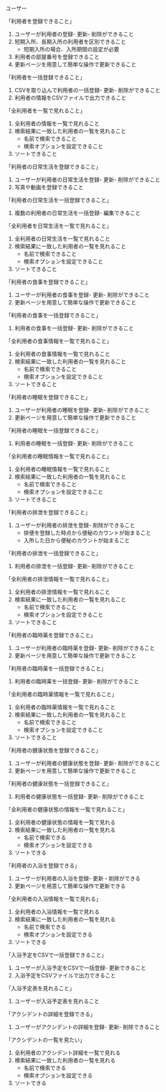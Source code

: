 ユーザー

「利用者を登録できること」
1. ユーザーが利用者の登録- 更新- 削除ができること
2. 短期入所、長期入所の利用者を区別できること
    - 短期入所の場合、入所期間の設定が必要
3. 利用者の部屋番号を登録できること
4. 更新ページを用意して簡単な操作で更新できること

「利用者を一括登録できること」
1. CSVを取り込んで利用者の一括登録- 更新- 削除ができること
2. 利用者の情報をCSVファイルで出力できること
		
「全利用者を一覧で見れること」
1. 全利用者の情報を一覧で見れること
2. 検索結果に一致した利用者の一覧を見れること
    - 名前で検索できること
    - 検索オプションを設定できること
3. ソートできること

「利用者の日常生活を登録できること」
1. ユーザーが利用者の日常生活を登録- 更新- 削除ができること
2. 写真や動画を登録できること

「利用者の日常生活を一括登録できること」
1. 複数の利用者の日常生活を一括登録- 編集できること

「全利用者を日常生活を一覧で見れること」
1. 全利用者の日常生活を一覧で見れること
2. 検索結果に一致した利用者の一覧を見れること
    - 名前で検索できること
	- 検索オプションを設定できること
3. ソートできること
		
「利用者の食事を登録できること」
1. ユーザーが利用者の食事を登録- 更新- 削除ができること
2. 更新ページを用意して簡単な操作で更新できること

「利用者の食事を一括登録できること」
1. 利用者の食事を一括登録- 更新- 削除ができること

「全利用者の食事情報を一覧で見れること」
1. 全利用者の食事情報を一覧で見れること
2. 検索結果に一致した利用者の一覧を見れること
	- 名前で検索できること
	- 検索オプションを設定できること
3. ソートできること

「利用者の睡眠を登録できること」
1. ユーザーが利用者の睡眠を登録- 更新- 削除ができること
2. 更新ページを用意して簡単な操作で更新できること

「利用者の睡眠を一括登録できること」
1. 利用者の睡眠を一括登録- 更新- 削除ができること

「全利用者の睡眠情報を一覧で見れること」
1. 全利用者の睡眠情報を一覧で見れること
2. 検索結果に一致した利用者の一覧を見れること
	- 名前で検索できること
	- 検索オプションを設定できること
3. ソートできること

「利用者の排泄を登録できること」
1. ユーザーが利用者の排泄を登録- 削除ができること
	- 排便を登録した時点から便秘のカウントが始まること
	- 入所した日から便秘のカウントが始まること

「利用者の排泄を一括登録できること」
1. 利用者の排泄を一括登録- 更新- 削除ができること

「全利用者の排泄情報を一覧で見れること」
1. 全利用者の排泄情報を一覧で見れること
2. 検索結果に一致した利用者の一覧を見れること
	- 名前で検索できること
	- 検索オプションを設定できること
3. ソートできること

「利用者の臨時薬を登録できること」
1. ユーザーが利用者の臨時薬を登録- 更新- 削除ができること
2. 更新ページを用意して簡単な操作で更新できること

「利用者の臨時薬を一括登録できること」
1. 利用者の臨時薬を一括登録- 更新- 削除ができること

「全利用者の臨時薬情報を一覧で見れること」
1. 全利用者の臨時薬情報を一覧で見れること
2. 検索結果に一致した利用者の一覧を見れること
	- 名前で検索できること
	- 検索オプションを設定できること
3. ソートできること

「利用者の健康状態を登録できること」
1. ユーザーが利用者の健康状態を登録- 更新- 削除ができること
2. 更新ページを用意して簡単な操作で更新できること

「利用者の健康状態を一括登録できること」
1. 利用者の健康状態を一括登録- 更新- 削除ができること

「全利用者の健康状態の情報を一覧で見れること」
1. 全利用者の健康状態の情報を一覧で見れる
2. 検索結果に一致した利用者の一覧を見れる
	- 名前で検索できる
	- 検索オプションを設定できる
3. ソートできる

「利用者の入浴を登録できる」
1. ユーザーが利用者の入浴を登録- 更新・削除ができる
2. 更新ページを用意して簡単な操作で更新できる
   
「全利用者の入浴情報を一覧で見れる」
1. 全利用者の入浴情報を一覧で見れる
2. 検索結果に一致した利用者の一覧を見れる
	- 名前で検索できる
	- 検索オプションを設定できる
3. ソートできる

「入浴予定をCSVで一括登録できること」
1. ユーザーが入浴予定をCSVで一括登録- 更新できること
2. 入浴予定をCSVファイルで出力できること

「入浴予定表を見れること」
1. ユーザーが入浴予定表を見れること

「アクシデントの詳細を登録できる」
1. ユーザーがアクシデントの詳細を登録- 更新- 削除できること

「アクシデントの一覧を見たい」
1. 全利用者のアクシデント詳細を一覧で見れる
2. 検索結果に一致した利用者の一覧を見れる
	- 名前で検索できる
	- 検索オプションを設定できる
3. ソートできる


